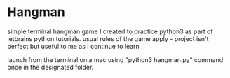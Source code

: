 # Hangman

simple terminal hangman game I created to practice python3 as part of jetbrains python tutorials.
usual rules of the game apply - project isn't perfect but useful to me as I continue to learn

launch from the terminal on a mac using "python3 hangman.py" command once in the designated folder.
